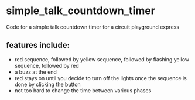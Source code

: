 # simple_talk_countdown_timer
Code for a simple talk countdown timer for a circuit playground express

## features include:

- red sequence, followed by yellow sequence, followed by flashing yellow sequence, followed by red
- a buzz at the end
- red stays on until you decide to turn off the lights once the sequence is done by clicking the button
- not too hard to change the time between various phases
